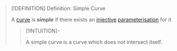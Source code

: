 >[!DEFINITION] Definition: Simple Curve
>
>A [curve](Curve.md) is **simple** if there exists an [injective](../../../Analysis/Functions/Types%20of%20Functions/Injection.md) [parameterisation](../../../Analysis/Real%20Analysis/Multivariate%20Real%20Analysis/Parametric%20Curves/Parametric%20Curve.md) for it
>
>>[!INTUITION]-
>>
>>A simple curve is a curve which does not intersect itself.
>>
>